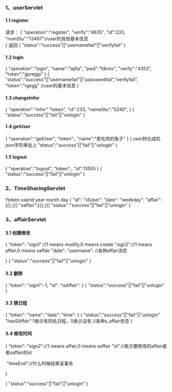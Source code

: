 ### 1、userServlet

#### 1.1 register

请求：
{
	"operation":"register",
	"verify":"4635",
	"id":233,
	"numStu":"13467"//user的其他基本信息	
}
返回
{
	"status":"success"||"usernamefail"||"verifyfail"
}

#### 1.2 login

{
	"operation":"login",
	"name":"lajfla",
	"pwd":"fdlvnv",
	"verify":"4353",
	"token":"gprejgp"
}
{
	"status":"success"||”usernamefail"||"passwordfail","verifyfail",
	"token":"rgegg"
	 //user的基本信息
}

#### 1.3 changeInfor

{
	"operation":"infor"
	"token",
	"id":233,
	"nameStu":"5240",
}
{
	"status":"success"||"fail"||"unlogin"
}

#### 1.4 getUser

{
	"operation":"getUser",
	"token":,
	"name":"爱吃肉的兔子"
}
{
	user转化成的json字符串加上
	"status":"success"||"fail"||"unlogin"
}

#### 1.5 logout

{
	"operation":"logout",
	"token":,
	"id":13555
}
{
	"status":"success"||"fail"||"unlogin"
}



### 2、TimeSharingServlet

?token userId year month day
{
	"id":
	"idUser":
	"date":
	"weekday":
	"affair":[{},{}]
	"saffair":[{},{}]
	"status":"success"||"fail"||"unlogin"
}

### 3、affairServlet

#### 3.1 创建修改

{
	"token":
	"sign1"://1 means modify,0 means create
	"sign2"://1 means affair,0 means saffair
	"date":
	"username":
	//各种affair消息
	
}
{
	"status":"success"||"fail"||"unlogin"
}

#### 3.2 删除

{
	"token":
	"sign1":-1,
	"id":
	"isAffair":
}
{
	"status":"success"||"fail"||"unlogin"
}

#### 3.3 猜日程

{
	"token":
	"name":
	"date":
	"time":
}
{
	"status":"success"||"fail"||"unlogin"
	"hasSAffair":1表示有同名日程，0表示没有
	//各种s_affair信息
}

#### 3.4 修改时间

{
	"token":
	"sign2"://1 means affair,0 means saffair
	"id"://表示要修改的affair或者saffair的id

​	"timeEnd"://什么时候结束该事务

}

{
	"status":"success"||"fail"||"unlogin"
}
